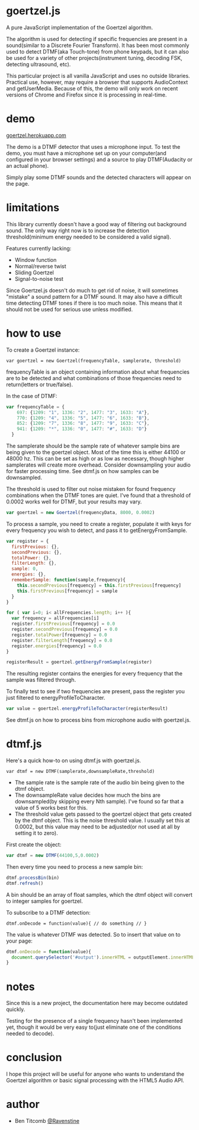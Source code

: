goertzel.js
==========

A pure JavaScript implementation of the Goertzel algorithm.  

The algorithm is used for detecting if specific frequencies are present in a sound(similar to a Discrete Fourier Transform).  It has been most commonly used to detect DTMF(aka Touch-tone) from phone keypads, but it can also be used for a variety of other projects(instrument tuning, decoding FSK, detecting ultrasound, etc).

This particular project is all vanilla JavaScript and uses no outside libraries.  Practical use, however, may require a browser that supports AudioContext and getUserMedia.  Because of this, the demo will only work on recent versions of Chrome and Firefox since it is processing in real-time.

demo
==========
[goertzel.herokuapp.com](http://goertzel.herokuapp.com/)

The demo is a DTMF detector that uses a microphone input.  To test the demo, you must have a microphone set up on your computer(and configured in your browser settings) and a source to play DTMF(Audacity or an actual phone).

Simply play some DTMF sounds and the detected characters will appear on the page.

limitations
==========
This library currently doesn't have a good way of filtering out background sound.  The only way right now is to increase the detection threshold(minimum energy needed to be considered a valid signal).

Features currently lacking:

* Window function
* Normal/reverse twist
* Sliding Goertzel
* Signal-to-noise test

Since Goertzel.js doesn't do much to get rid of noise, it will sometimes "mistake" a sound pattern for a DTMF sound.  It may also have a difficult time detecting DTMF tones if there is too much noise.  This means that it should not be used for serious use unless modified.

how to use
==========
To create a Goertzel instance:
```
var goertzel = new Goertzel(frequencyTable, samplerate, threshold)
```

frequencyTable is an object containing information about what frequencies are to be detected and what combinations of those frequencies need to return(letters or true/false).  

In the case of DTMF:

```javascript
var frequencyTable = {
    697: {1209: "1", 1336: "2", 1477: "3", 1633: "A"}, 
    770: {1209: "4", 1336: "5", 1477: "6", 1633: "B"},
    852: {1209: "7", 1336: "8", 1477: "9", 1633: "C"},
    941: {1209: "*", 1336: "0", 1477: "#", 1633: "D"}
  }
```
The samplerate should be the sample rate of whatever sample bins are being given to the goertzel object.  Most of the time this is either 44100 or 48000 hz.  This can be set as high or as low as necessary, though higher samplerates will create more overhead.  Consider downsampling your audio for faster processing time.  See dtmf.js on how samples can be downsampled.

The threshold is used to filter out noise mistaken for found frequency combinations when the DTMF tones are quiet.  I've found that a threshold of 0.0002 works well for DTMF, but your results may vary.

```javascript
var goertzel = new Goertzel(frequencyData, 8000, 0.0002)
```

To process a sample, you need to create a register, populate it with keys for every frequency you wish to detect, and pass it to getEnergyFromSample.

```javascript
var register = {
  firstPrevious: {}, 
  secondPrevious: {}, 
  totalPower: {}, 
  filterLength: {}, 
  sample: 0, 
  energies: {},
  rememberSample: function(sample,frequency){
    this.secondPrevious[frequency] = this.firstPrevious[frequency]
    this.firstPrevious[frequency] = sample
  }
}

for ( var i=0; i< allFrequencies.length; i++ ){
  var frequency = allFrequencies[i]
  register.firstPrevious[frequency] = 0.0
  register.secondPrevious[frequency] = 0.0
  register.totalPower[frequency] = 0.0
  register.filterLength[frequency] = 0.0
  register.energies[frequency] = 0.0
}

registerResult = goertzel.getEnergyFromSample(register)
```

The resulting register contains the energies for every frequency that the sample was filtered through.

To finally test to see if two frequencies are present, pass the register you just filtered to energyProfileToCharacter.

```javascript
var value = goertzel.energyProfileToCharacter(registerResult)
```

See dtmf.js on how to process bins from microphone audio with goertzel.js.

dtmf.js
==========
Here's a quick how-to on using dtmf.js with goertzel.js.

```
var dtmf = new DTMF(samplerate,downsampleRate,threshold)
```

* The sample rate is the sample rate of the audio bin being given to the dtmf object.
* The downsampleRate value decides how much the bins are downsampled(by skipping every Nth sample).  I've found so far that a value of 5 works best for this.
* The threshold value gets passed to the goertzel object that gets created by the dtmf object.  This is the noise threshold value.  I usually set this at 0.0002, but this value may need to be adjusted(or not used at all by setting it to zero).

First create the object:

```javascript
var dtmf = new DTMF(44100,5,0.0002)
```

Then every time you need to process a new sample bin:
```javascript
dtmf.processBin(bin)
dtmf.refresh()
```

A bin should be an array of float samples, which the dtmf object will convert to integer samples for goertzel.

To subscribe to a DTMF detection:
```
dtmf.onDecode = function(value){ // do something // }
```

The value is whatever DTMF was detected.  So to insert that value on to your page:

```javascript
dtmf.onDecode = function(value){
  document.querySelector('#output').innerHTML = outputElement.innerHTML + value
}
```

notes
==========
Since this is a new project, the documentation here may become outdated quickly.

Testing for the presence of a single frequency hasn't been implemented yet, though it would be very easy to(just eliminate one of the conditions needed to decode).

conclusion
==========
I hope this project will be useful for anyone who wants to understand the Goertzel algorithm or basic signal processing with the HTML5 Audio API.  

author
==========
* Ben Titcomb [@Ravenstine](https://github.com/Ravenstine)
